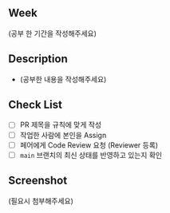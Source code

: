 ## Week
(공부 한 기간을 작성해주세요)

## Description
- (공부한 내용을 작성해주세요)

## Check List

- [ ]  PR 제목을 규칙에 맞게 작성
- [ ]  작업한 사람에 본인을 Assign
- [ ]  페어에게 Code Review 요청 (Reviewer 등록)
- [ ]  `main` 브랜치의 최신 상태를 반영하고 있는지 확인

## Screenshot
(필요시 첨부해주세요)

